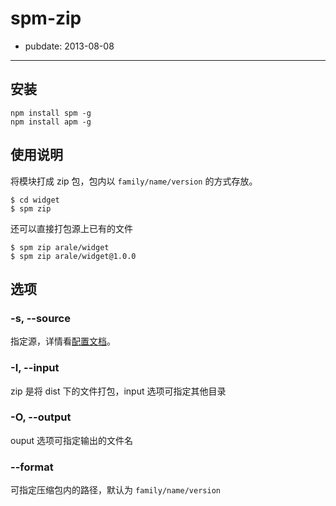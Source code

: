 # spm-zip

- pubdate: 2013-08-08

-----------

## 安装

```
npm install spm -g
npm install apm -g
```

## 使用说明

将模块打成 zip 包，包内以 `family/name/version` 的方式存放。

```
$ cd widget
$ spm zip
```

还可以直接打包源上已有的文件

```
$ spm zip arale/widget
$ spm zip arale/widget@1.0.0
```

## 选项

### -s, --source

指定源，详情看[配置文档]()。

### -I, --input

zip 是将 dist 下的文件打包，input 选项可指定其他目录

### -O, --output

ouput 选项可指定输出的文件名
    
### --format

可指定压缩包内的路径，默认为 `family/name/version`